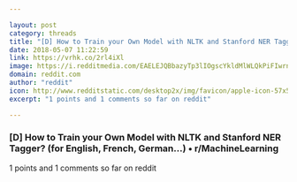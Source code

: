 ```yaml
---

layout: post
category: threads
title: "[D] How to Train your Own Model with NLTK and Stanford NER Tagger? (for English, French, German…)"
date: 2018-05-07 11:22:59
link: https://vrhk.co/2rl4iXl
image: https://i.redditmedia.com/EAELEJQBbazyTp3lIOgscYkldMlWLQkPiFIwrnzmGtg.jpg?w=320&s=d2b2b2fd01bcfb936cba94d2b4cf9be7
domain: reddit.com
author: "reddit"
icon: http://www.redditstatic.com/desktop2x/img/favicon/apple-icon-57x57.png
excerpt: "1 points and 1 comments so far on reddit"

---
```


### [D] How to Train your Own Model with NLTK and Stanford NER Tagger? (for English, French, German…) • r/MachineLearning

1 points and 1 comments so far on reddit